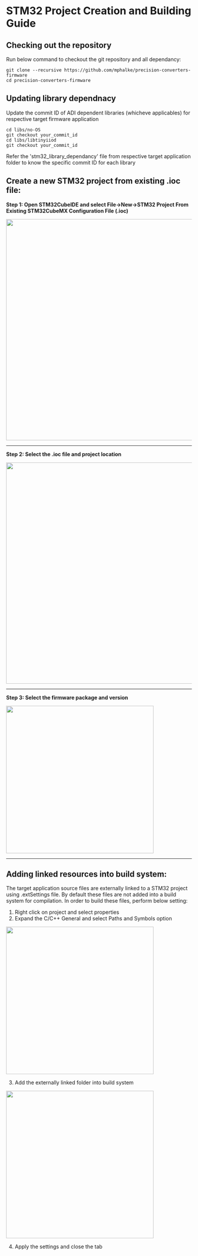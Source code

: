 # STM32 Project Creation and Building Guide

## Checking out the repository
Run below command to checkout the git repository and all dependancy:

```
git clone --recursive https://github.com/mphalke/precision-converters-firmware
cd precision-converters-firmware
```

## Updating library dependnacy
Update the commit ID of ADI dependent libraries (whicheve applicables) for respective target firmware application

```
cd libs/no-OS
git checkout your_commit_id
cd libs/libtinyiiod
git checkout your_commit_id
```

Refer the 'stm32_library_dependancy' file from respective target application folder to know the specific commit ID for each library

## Create a new STM32 project from existing .ioc file:

  **Step 1: Open STM32CubeIDE and select File->New->STM32 Project From Existing STM32CubeMX Configuration File (.ioc)**
  
  <img src="https://user-images.githubusercontent.com/62383520/146762834-535c327e-03e2-4d07-9881-a035e2dd2141.png" width="600">
  
  ----------------------------------------------------------------------------------------
  
  **Step 2: Select the .ioc file and project location**
  
  <img src="https://user-images.githubusercontent.com/62383520/146764489-e1c6da05-5b00-4a51-9cc4-151b27a31b85.png" width="600">
  
   ----------------------------------------------------------------------------------------
   
   **Step 3: Select the firmware package and version**
   
  <img src="https://user-images.githubusercontent.com/62383520/146764312-2d1a8b35-96ff-4942-8b8a-ee6c4e428544.png" width="400">
  
   ----------------------------------------------------------------------------------------


## Adding linked resources into build system:
The target application source files are externally linked to a STM32 project using .extSettings file. By default these files are not added into a build
system for compilation. In order to build these files, perform below setting:

1. Right click on project and select properties
2. Expand the C/C++ General and select Paths and Symbols option

  <img src="https://user-images.githubusercontent.com/62383520/146765826-8fd9591e-fab9-4c65-9582-baedeae7800e.png" width="400">
  
3. Add the externally linked folder into build system 

  <img src="https://user-images.githubusercontent.com/62383520/146766695-e0486b00-1d98-4d57-9de4-f466d055f721.png" width="400">

4. Apply the settings and close the tab




